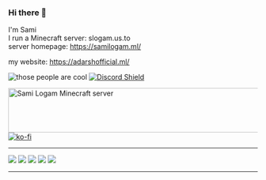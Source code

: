 ### Hi there 👋

I'm Sami
<br>I run a Minecraft server: slogam.us.to
<br>server homepage: https://samilogam.ml/ 

my website: https://adarshofficial.ml/

<img src="https://komarev.com/ghpvc/?username=aadi-mone&label=Profile%20views&color=0e75b6&style=flat" alt="those people are cool" /> [![Discord Shield](https://discord.com/api/guilds/923189711479119902/widget.png)](https://discord.gg/7u8N34QRXz)

<a href="https://minecraftservers.org/server/638277" target="_blank"><img src="https://status.minecraftservers.org/ice/638277.png" alt="Sami Logam Minecraft server" width="540" height="90" /></a>
[![ko-fi](https://ko-fi.com/img/githubbutton_sm.svg)](https://ko-fi.com/P5P47IM5R)



---
![](httpstps://github-profile-summary-cards.vercel.app/api/cards/profile-details?username=Aadi-mone&theme=nord_dark)
![](https://github-profile-summary-cards.vercel.app/api/cards/repos-per-language?username=Aadi-mone&theme=nord_dark)
![](https://github-profile-summary-cards.vercel.app/api/cards/most-commit-language?username=Aadi-mone&theme=nord_dark)
![](https://github-profile-summary-cards.vercel.app/api/cards/stats?username=Aadi-mone&theme=nord_dark)
![](https://github-profile-summary-cards.vercel.app/api/cards/productive-time?username=Aadi-mone&theme=nord_dark)

---

